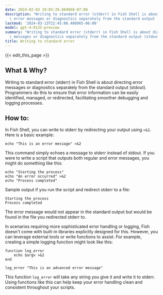 ```yaml
---
date: 2024-02-03 19:03:29.604068-07:00
description: "Writing to standard error (stderr) in Fish Shell is about directing\
  \ error messages or diagnostics separately from the standard output (stdout).\u2026"
lastmod: '2024-03-13T22:45:00.488965-06:00'
model: gpt-4-0125-preview
summary: "Writing to standard error (stderr) in Fish Shell is about directing error\
  \ messages or diagnostics separately from the standard output (stdout).\u2026"
title: Writing to standard error
---
```


{{< edit_this_page >}}

## What & Why?

Writing to standard error (stderr) in Fish Shell is about directing error messages or diagnostics separately from the standard output (stdout). Programmers do this to ensure that error information can be easily identified, managed, or redirected, facilitating smoother debugging and logging processes.

## How to:

In Fish Shell, you can write to stderr by redirecting your output using `>&2`. Here is a basic example:

```fish
echo "This is an error message" >&2
```

This command simply echoes a message to stderr instead of stdout. If you were to write a script that outputs both regular and error messages, you might do something like this:

```fish
echo "Starting the process"
echo "An error occurred" >&2
echo "Process completed"
```

Sample output if you run the script and redirect stderr to a file:

```
Starting the process
Process completed
```

The error message would not appear in the standard output but would be found in the file you redirected stderr to.

In scenarios requiring more sophisticated error handling or logging, Fish doesn't come with built-in libraries explicitly designed for this. However, you can leverage external tools or write functions to assist. For example, creating a simple logging function might look like this:

```fish
function log_error
    echo $argv >&2
end

log_error "This is an advanced error message"
```

This function `log_error` will take any string you give it and write it to stderr. Using functions like this can help keep your error handling clean and consistent throughout your scripts.
